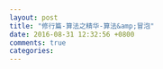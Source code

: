 ```yaml
---
layout: post
title: "修行篇-算法之精华-算法&amp;冒泡"
date: 2016-08-31 12:32:56 +0800
comments: true
categories: 
---
```

